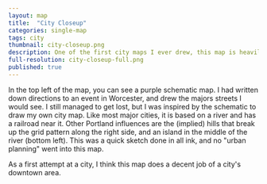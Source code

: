 ```yaml
---
layout: map
title:  "City Closeup"
categories: single-map
tags: city
thumbnail: city-closeup.png
description: One of the first city maps I ever drew, this map is heavily influenced by Portland, OR.
full-resolution: city-closeup-full.png
published: true
---
```


In the top left of the map, you can see a purple schematic map. I had written down directions to an event in Worcester, and drew the majors streets I would see. I still managed to get lost, but I was inspired by the schematic to draw my own city map. Like most major cities, it is based on a river and has a railroad near it. Other Portland influences are the (implied) hills that break up the grid pattern along the right side, and an island in the middle of the river (bottom left). This was a quick sketch done in all ink, and no "urban planning" went into this map.

As a first attempt at a city, I think this map does a decent job of a city's downtown area.
